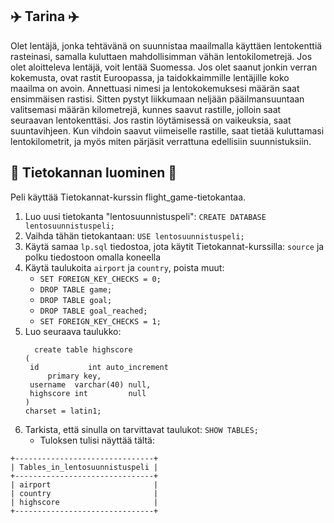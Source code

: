 ## ✈️ Tarina ✈️
Olet lentäjä, jonka tehtävänä on suunnistaa maailmalla käyttäen lentokenttiä rasteinasi, samalla kuluttaen mahdollisimman vähän lentokilometrejä. Jos olet aloitteleva lentäjä, voit lentää Suomessa. Jos olet saanut jonkin verran kokemusta, ovat rastit Euroopassa, ja taidokkaimmille lentäjille koko maailma on avoin. Annettuasi nimesi ja lentokokemuksesi määrän saat ensimmäisen rastisi. Sitten pystyt liikkumaan neljään pääilmansuuntaan valitsemasi määrän kilometrejä, kunnes saavut rastille, jolloin saat seuraavan lentokenttäsi. Jos rastin löytämisessä on vaikeuksia, saat suuntavihjeen. Kun vihdoin saavut viimeiselle rastille, saat tietää kuluttamasi lentokilometrit, ja myös miten pärjäsit verrattuna edellisiin suunnistuksiin.

## 🩷 Tietokannan luominen 🩷
Peli käyttää Tietokannat-kurssin flight_game-tietokantaa.
  1. Luo uusi tietokanta "lentosuunnistuspeli": `CREATE DATABASE lentosuunnistuspeli;`
  2. Vaihda tähän tietokantaan: `USE lentosuunnistuspeli;`
  3. Käytä samaa `lp.sql` tiedostoa, jota käytit Tietokannat-kurssilla: `source` ja polku tiedostoon omalla koneella
  4. Käytä taulukoita `airport` ja `country`, poista muut:
      - `SET FOREIGN_KEY_CHECKS = 0;`
      - `DROP TABLE game;`
      - `DROP TABLE goal;`
      - `DROP TABLE goal_reached;`
      - `SET FOREIGN_KEY_CHECKS = 1;`
  5. Luo seuraava taulukko:
     ```
       create table highscore
     (
      id           int auto_increment
          primary key,
      username  varchar(40) null,
      highscore int         null
     )
     charset = latin1;
     ```
  6. Tarkista, että sinulla on tarvittavat taulukot: `SHOW TABLES;`
       - Tuloksen tulisi näyttää tältä:
```
+-------------------------------+
| Tables_in_lentosuunnistuspeli |
+-------------------------------+
| airport                       |
| country                       |
| highscore                     |
+-------------------------------+
```
